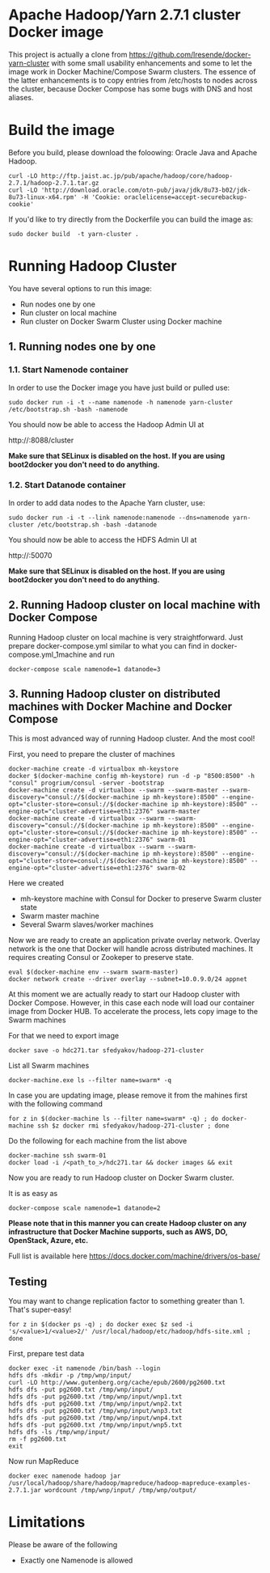 # Apache Hadoop/Yarn 2.7.1 cluster Docker image
This project is actually a clone from https://github.com/lresende/docker-yarn-cluster with some small usability enhancements and some to let the image work in Docker Machine/Compose Swarm clusters. The essence of the latter enhancements is to copy entries from /etc/hosts to nodes across the cluster, because Docker Compose has some bugs with DNS and host aliases.

# Build the image
Before you build, please download the foloowing: Oracle Java and Apache Hadoop.

```
curl -LO http://ftp.jaist.ac.jp/pub/apache/hadoop/core/hadoop-2.7.1/hadoop-2.7.1.tar.gz
curl -LO 'http://download.oracle.com/otn-pub/java/jdk/8u73-b02/jdk-8u73-linux-x64.rpm' -H 'Cookie: oraclelicense=accept-securebackup-cookie'
```

If you'd like to try directly from the Dockerfile you can build the image as:

```
sudo docker build  -t yarn-cluster .
```
# Running Hadoop Cluster
You have several options to run this image:
- Run nodes one by one
- Run cluster on local machine
- Run cluster on Docker Swarm Cluster using Docker machine

## 1. Running nodes one by one
### 1.1. Start Namenode container

In order to use the Docker image you have just build or pulled use:

```
sudo docker run -i -t --name namenode -h namenode yarn-cluster /etc/bootstrap.sh -bash -namenode
```

You should now be able to access the Hadoop Admin UI at

http://<host>:8088/cluster

**Make sure that SELinux is disabled on the host. If you are using boot2docker you don't need to do anything.**

### 1.2. Start Datanode container

In order to add data nodes to the Apache Yarn cluster, use:

```
sudo docker run -i -t --link namenode:namenode --dns=namenode yarn-cluster /etc/bootstrap.sh -bash -datanode
```

You should now be able to access the HDFS Admin UI at

http://<host>:50070

**Make sure that SELinux is disabled on the host. If you are using boot2docker you don't need to do anything.**

## 2. Running Hadoop cluster on local machine with Docker Compose
Running Hadoop cluster on local machine is very straightforward. Just prepare docker-compose.yml similar to what you can find in docker-compose.yml_1machine and run

```
docker-compose scale namenode=1 datanode=3
```

## 3. Running Hadoop cluster on distributed machines with Docker Machine and Docker Compose
This is most advanced way of running Hadoop cluster. And the most cool!

First, you need to prepare the cluster of machines

```
docker-machine create -d virtualbox mh-keystore
docker $(docker-machine config mh-keystore) run -d -p "8500:8500" -h "consul" progrium/consul -server -bootstrap
docker-machine create -d virtualbox --swarm --swarm-master --swarm-discovery="consul://$(docker-machine ip mh-keystore):8500" --engine-opt="cluster-store=consul://$(docker-machine ip mh-keystore):8500" --engine-opt="cluster-advertise=eth1:2376" swarm-master
docker-machine create -d virtualbox --swarm --swarm-discovery="consul://$(docker-machine ip mh-keystore):8500" --engine-opt="cluster-store=consul://$(docker-machine ip mh-keystore):8500" --engine-opt="cluster-advertise=eth1:2376" swarm-01
docker-machine create -d virtualbox --swarm --swarm-discovery="consul://$(docker-machine ip mh-keystore):8500" --engine-opt="cluster-store=consul://$(docker-machine ip mh-keystore):8500" --engine-opt="cluster-advertise=eth1:2376" swarm-02
```

Here we created
- mh-keystore machine with Consul for Docker to preserve Swarm cluster state
- Swarm master machine
- Several Swarm slaves/worker machines

Now we are ready to create an application private overlay network. Overlay network is the one that Docker will handle across distributed machines. It requires creating Consul or Zookeper to preserve state.

```
eval $(docker-machine env --swarm swarm-master)
docker network create --driver overlay --subnet=10.0.9.0/24 appnet
```

At this moment we are actually ready to start our Hadoop cluster with Docker Compose. However, in this case each node will load our container image from Docker HUB. To accelerate the process, lets copy image to the Swarm machines

For that we need to export image

```
docker save -o hdc271.tar sfedyakov/hadoop-271-cluster
```

List all Swarm machines

```
docker-machine.exe ls --filter name=swarm* -q
```

In case you are updating image, please remove it from the mahines first with the following command

```
for z in $(docker-machine ls --filter name=swarm* -q) ; do docker-machine ssh $z docker rmi sfedyakov/hadoop-271-cluster ; done
```


Do the following for each machine from the list above

```
docker-machine ssh swarm-01
docker load -i /<path_to_>/hdc271.tar && docker images && exit
```

Now you are ready to run Hadoop cluster on Docker Swarm cluster.

It is as easy as

```
docker-compose scale namenode=1 datanode=2
```

**Please note that in this manner you can create Hadoop cluster on any infrastructure that Docker Machine supports, such as AWS, DO, OpenStack, Azure, etc.**

Full list is available here https://docs.docker.com/machine/drivers/os-base/

## Testing

You may want to change replication factor to something greater than 1. That's super-easy!

```
for z in $(docker ps -q) ; do docker exec $z sed -i 's/<value>1/<value>2/' /usr/local/hadoop/etc/hadoop/hdfs-site.xml ; done
```


First, prepare test data

```
docker exec -it namenode /bin/bash --login
hdfs dfs -mkdir -p /tmp/wnp/input/ 
curl -LO http://www.gutenberg.org/cache/epub/2600/pg2600.txt 
hdfs dfs -put pg2600.txt /tmp/wnp/input/ 
hdfs dfs -put pg2600.txt /tmp/wnp/input/wnp1.txt 
hdfs dfs -put pg2600.txt /tmp/wnp/input/wnp2.txt 
hdfs dfs -put pg2600.txt /tmp/wnp/input/wnp3.txt 
hdfs dfs -put pg2600.txt /tmp/wnp/input/wnp4.txt 
hdfs dfs -put pg2600.txt /tmp/wnp/input/wnp5.txt 
hdfs dfs -ls /tmp/wnp/input/
rm -f pg2600.txt
exit
```


Now run MapReduce

```
docker exec namenode hadoop jar /usr/local/hadoop/share/hadoop/mapreduce/hadoop-mapreduce-examples-2.7.1.jar wordcount /tmp/wnp/input/ /tmp/wnp/output/
```

# Limitations
Please be aware of the following
- Exactly one Namenode is allowed
